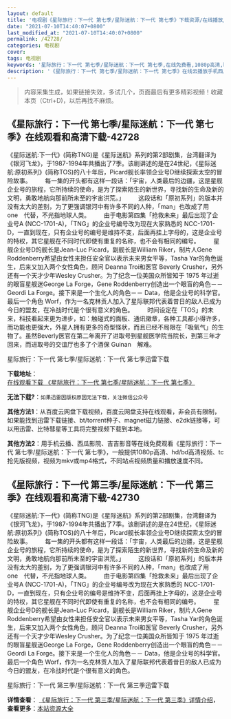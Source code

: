 ```yaml
---
layout: default
title: '电视剧《星际旅行：下一代 第七季/星际迷航：下一代 第七季》下载资源/在线播放/视频地址/1080p/高清/蓝光'
date: "2021-07-10T14:40:07+0800"
last_modified_at: "2021-07-10T14:40:07+0800"
permalink: /42728/
categories: 电视剧
cover:
tags: 电视剧
keywords: '星际旅行：下一代 第七季/星际迷航：下一代 第七季,在线免费看,1080p高清,bt种子,torrent,百度云盘,magnet,磁力链,迅雷下载资源'
description: '《星际旅行：下一代 第七季/星际迷航：下一代 第七季》在线云播放手机西瓜影院吉吉影音免费看，1080p高清bd/hd未删减完整版和tc抢先枪版，mkv/mp4格式，附带bt/torrent种子、magnet/磁力链、百度云盘、网盘资源迅雷下载链接'
---
```


>内容采集生成，如果链接失效，多试几个，页面最后有更多精彩视频！收藏本页（Ctrl+D)，以后再找不麻烦。


## 《星际旅行：下一代 第七季/星际迷航：下一代 第七季》在线观看和高清下载-42728

《星际迷航:下一代》(简称TNG)是《星际迷航》系列的第2部剧集，台湾翻译为《银河飞龙》，于1987-1994年共播出了7季。该剧讲述的是在24世纪，《星际迷航:原初系列》(简称TOS)的八十年后，Picard舰长率领企业号D继续探索太空的冒险故事。&nbsp;　　每一集的开头都有这样一段话：「宇宙，人类最后的边疆，这是星舰企业号的旅程，它所持续的使命，是为了探索陌生的新世界，寻找新的生命及新的文明，勇敢地航向那前所未至的宇宙洪荒。」&nbsp;　　这段话和「原初系列」的版本并没有太大的差别，为了更强调银河中有许多不同的人种，「man」也改成了用　one　代替，不光指地球人类。&nbsp;　　由于电影第四集「抢救未来」最后出现了企业号A (NCC-1701-A)，「TNG」的企业号编号改为现在大家熟悉的 NCC-1701-D，一直到现在，只有企业号的编号是维持不变，后面再挂上字母的，这是企业号的特权，其它星舰在不同时代即使有重复的名称，也不会有相同的编号。&nbsp;　　星舰企业号D的舰长是Jean-Luc Picard，副舰长是William Riker，制片人Gene Roddenberry希望由女性来担任安全官以表示未来男女平等，Tasha Yar的角色诞生，后来又加入两个女性角色，顾问 Deanna Troi和医官 Beverly Crusher，另外还有一个天才少年Wesley Crusher。为了纪念一位美国众所皆知于 1975 年过逝的眼盲星舰迷George La Forge，Gene Roddenberry创造出一个眼盲的角色－－ Geordi La Forge。接下来是一个生化人的角色－－ Data，他是企业号的科学官。 最后一个角色 Worf，作为一名克林贡人加入了星际联邦代表着昔日的敌人已成为今日的盟友，在冷战时代是个很有意义的角色。&nbsp;　　时间设定在「TOS」的未来，科技看起来更为进步，如：触碰式的面板、通讯徽章，各种工具都小得许多，而功能也更强大，外星人拥有更多的奇型怪状，而且已经不局限在「吸氧气」的生物了。虽然Beverly医官在第二年离开了进取号到星舰医学院当院长，到第三年才回来，而进取号的交谊厅也多了个酒保 Guinan　解难。</div>


星际旅行：下一代 第七季/星际迷航：下一代 第七季迅雷下载

**下载地址**： [在线观看下载 《星际旅行：下一代 第七季/星际迷航：下一代 第七季》](https://www.993dy.com//vod-detail-id-9295.html) 


**无法下载?**：`如果迅雷因版权原因无法下载，关注微信公众号 `

**其他方法1**：从百度云网盘下载视频，百度云网盘支持在线观看，非会员有限制，如果能找到迅雷下载链接、bt/torrent种子、magnet磁力链接、e2dk链接等，可以用迅雷、比特彗星等工具将完整视频下载到本地。

**其他方法2**：用手机云播、西瓜影院、吉吉影音等在线免费观看《星际旅行：下一代 第七季/星际迷航：下一代 第七季》，一般提供1080p高清、hd/bd高清视频、tc抢先版视频，视频为mkv或mp4格式，不同站点视频质量和播放速度不同。


## 《星际旅行：下一代 第三季/星际迷航：下一代 第三季》在线观看和高清下载-42730

《星际迷航:下一代》(简称TNG)是《星际迷航》系列的第2部剧集，台湾翻译为《银河飞龙》，于1987-1994年共播出了7季。该剧讲述的是在24世纪，《星际迷航:原初系列》(简称TOS)的八十年后，Picard舰长率领企业号D继续探索太空的冒险故事。&nbsp;　　每一集的开头都有这样一段话：「宇宙，人类最后的边疆，这是星舰企业号的旅程，它所持续的使命，是为了探索陌生的新世界，寻找新的生命及新的文明，勇敢地航向那前所未至的宇宙洪荒。」&nbsp;　　这段话和「原初系列」的版本并没有太大的差别，为了更强调银河中有许多不同的人种，「man」也改成了用　one　代替，不光指地球人类。&nbsp;　　由于电影第四集「抢救未来」最后出现了企业号A (NCC-1701-A)，「TNG」的企业号编号改为现在大家熟悉的 NCC-1701-D，一直到现在，只有企业号的编号是维持不变，后面再挂上字母的，这是企业号的特权，其它星舰在不同时代即使有重复的名称，也不会有相同的编号。&nbsp;　　星舰企业号D的舰长是Jean-Luc Picard，副舰长是William Riker，制片人Gene Roddenberry希望由女性来担任安全官以表示未来男女平等，Tasha Yar的角色诞生，后来又加入两个女性角色，顾问 Deanna Troi和医官 Beverly Crusher，另外还有一个天才少年Wesley Crusher。为了纪念一位美国众所皆知于 1975 年过逝的眼盲星舰迷George La Forge，Gene Roddenberry创造出一个眼盲的角色－－ Geordi La Forge。接下来是一个生化人的角色－－ Data，他是企业号的科学官。 最后一个角色 Worf，作为一名克林贡人加入了星际联邦代表着昔日的敌人已成为今日的盟友，在冷战时代是个很有意义的角色。</div>


星际旅行：下一代 第三季/星际迷航：下一代 第三季迅雷下载

**详情查看**： [《星际旅行：下一代 第三季/星际迷航：下一代 第三季》详情介绍](/movie/42730/)， **查看更多**：[本站资源大全](/movie/t/all/)

